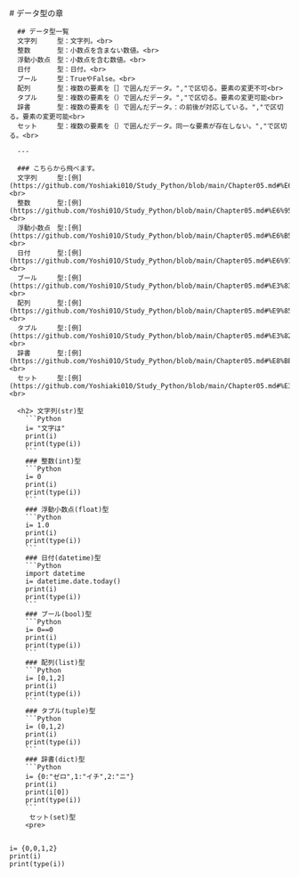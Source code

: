 <!DOCTYPE html>
<html>
  <head>
    <meta charset="UTF-8">
  </head>
  <body>
    <p>
      # データ型の章

      ## データ型一覧
      文字列　　　型：文字列。<br>
      整数　　　　型：小数点を含まない数値。<br>
      浮動小数点　型：小数点を含む数値。<br>
      日付　　　　型：日付。<br>
      ブール　　　型：TrueやFalse。<br>
      配列　　　　型：複数の要素を［］で囲んだデータ。","で区切る。要素の変更不可<br>
      タプル　　　型：複数の要素を（）で囲んだデータ。","で区切る。要素の変更可能<br>
      辞書　　　　型：複数の要素を｛｝で囲んだデータ。：の前後が対応している。","で区切る。要素の変更可能<br>
      セット　　　型：複数の要素を｛｝で囲んだデータ。同一な要素が存在しない。","で区切る。<br>

      ---

      ### こちらから飛べます。
      文字列　　　型:[例](https://github.com/Yoshiaki010/Study_Python/blob/main/Chapter05.md#%E6%96%87%E5%AD%97%E5%88%97str%E5%9E%8B)<br>
      整数　　　　型:[例](https://github.com/Yoshi01O/Study_Python/blob/main/Chapter05.md#%E6%95%B4%E6%95%B0int%E5%9E%8B)<br>
      浮動小数点　型:[例](https://github.com/Yoshi01O/Study_Python/blob/main/Chapter05.md#%E6%B5%AE%E5%8B%95%E5%B0%8F%E6%95%B0%E7%82%B9float%E5%9E%8B)<br>
      日付　　　　型:[例](https://github.com/Yoshi01O/Study_Python/blob/main/Chapter05.md#%E6%97%A5%E4%BB%98datetime%E5%9E%8B)<br>
      ブール　　　型:[例](https://github.com/Yoshi01O/Study_Python/blob/main/Chapter05.md#%E3%83%96%E3%83%BC%E3%83%ABbool%E5%9E%8B)<br>
      配列　　　　型:[例](https://github.com/Yoshi01O/Study_Python/blob/main/Chapter05.md#%E9%85%8D%E5%88%97list%E5%9E%8B)<br>
      タプル　　　型:[例](https://github.com/Yoshi01O/Study_Python/blob/main/Chapter05.md#%E3%82%BF%E3%83%97%E3%83%ABtuple%E5%9E%8B)<br>
      辞書　　　　型:[例](https://github.com/Yoshi01O/Study_Python/blob/main/Chapter05.md#%E8%BE%9E%E6%9B%B8dict%E5%9E%8B)<br>
      セット　　　型:[例](https://github.com/Yoshiaki010/Study_Python/blob/main/Chapter05.md#%E3%82%BB%E3%83%83%E3%83%88set%E5%9E%8B)<br>

      <h2> 文字列(str)型
        ```Python
        i= "文字は"
        print(i)
        print(type(i))          
        ```
        ### 整数(int)型
        ```Python
        i= 0
        print(i)
        print(type(i))          
        ```
        ### 浮動小数点(float)型
        ```Python
        i= 1.0
        print(i)
        print(type(i))          
        ```
        ### 日付(datetime)型
        ```Python
        import datetime
        i= datetime.date.today()
        print(i)
        print(type(i))
        ```
        ### ブール(bool)型
        ```Python
        i= 0==0 
        print(i)
        print(type(i))
        ```
        ### 配列(list)型
        ```Python
        i= [0,1,2]
        print(i)
        print(type(i))
        ```
        ### タプル(tuple)型
        ```Python
        i= (0,1,2)
        print(i)
        print(type(i))
        ```
        ### 辞書(dict)型
        ```Python
        i= {0:"ゼロ",1:"イチ",2:"ニ"}
        print(i)
        print(i[0])
        print(type(i))
        ```
         セット(set)型
        <pre>
<code>
i= {0,0,1,2}
print(i)
print(type(i))
</code>
</pre>
      </body>

